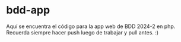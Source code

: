# bdd-app
Aquí se encuentra el código para la app web de BDD 2024-2 en php.
Recuerda siempre hacer push luego de trabajar y pull antes.
:)
